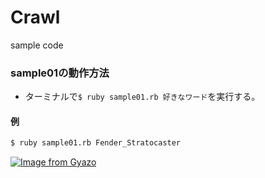 # Crawl
sample code


### sample01の動作方法

- ターミナルで`$ ruby sample01.rb 好きなワード`を実行する。

#### 例

```md
$ ruby sample01.rb Fender_Stratocaster
```

[![Image from Gyazo](https://i.gyazo.com/b9916df9f86a680d9d8426c14c26420f.png)](https://gyazo.com/b9916df9f86a680d9d8426c14c26420f)